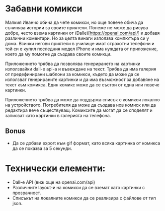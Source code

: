 # Забавни комикси

Малкия Иванчо обича да чете комикси, но още повече обича да съчинява истории за своите приятели. Понеже не може да рисува добре, често взема картинки от (Dalle)[https://openai.com/api/] и добавя различни коментари. Но за целта винаги използва компютъра си у дома. Всички негови приятели в училище имат страхотни телефони и той си е купил последния модел iPhone и има нуждата от приложение, което да му помогне да създава своите комикци.

Приложението трябва да позволява генерирането на картинки използвайки dall-e api-а и въвеждане на текст. Трябва да има галерия от предефинирани шаблони за комикси, където да може да се използват генерираните картинки и да има възможност за добавяне на текст към комикса. Един комикс може да се състои от една или повече картинки.

Приложението трябва да може да поддържа списък с комикси локално на устройството. Потребителя да може да създава нов комиск или да редактира вече съществуващ.
Комиксите да могат да се споделят и записват като картинки в галерията на телефона.

## Bonus

* Да се добави export към gif формат, като всяка картинка от комикса да се показва за 5 секунди.

# Технически елементи:
* Dall-e API (виж още на openai.com/api)
* Различните layout-и на комикси да се вземат като картинки с прозрачност.
* Списъкът на локалните комикси да се реализира с файлове от тип json.

